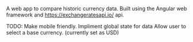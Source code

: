 A web app to compare historic currency data. Built using the Angular web framework and https://exchangeratesapi.io/ api.

TODO: 
Make mobile friendly.
Impliment global state for data
Allow user to select a base currency. (currently set as USD)
